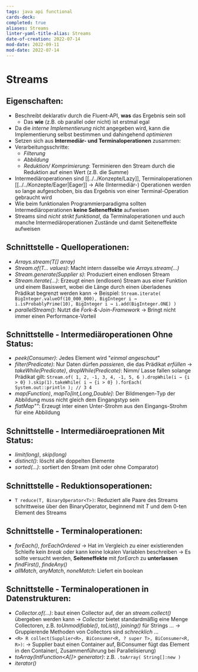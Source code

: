 ```yaml
---
tags: java api functional
cards-deck: 
completed: true
aliases: Streams
linter-yaml-title-alias: Streams
date-of-creation: 2022-07-14
mod-date: 2022-09-11
mod-date: 2022-07-14
---
```


# Streams

## Eigenschaften:
- Beschreibt deklarativ durch die Fluent-API, **was** das Ergebnis sein soll
	- Das **wie** (z.B. ob parallel oder nicht) ist erstmal egal
- Da die *interne Implementierung* nicht angegeben wird, kann die Implementierung selbst bestimmen und dahingehend *optimieren*
- Setzen sich aus **Intermediär- und Terminaloperationen** zusammen:
- Verarbeitungsschritte:
	- *Filterung*
	- *Abbildung*
	- *Reduktion/ Komprimierung*: Terminieren den Stream durch die Reduktion auf einen Wert (z.B. die Summe)
- Intermediäroperationen sind [[../../Konzepte/Lazy]], Terminaloperationen [[../../Konzepte/Eager|Eager]]
	→ Alle (Intermediär-) Operationen werden so lange aufgeschoben, bis das Ergebnis von einer Terminal-Operation gebraucht wird
- Wie beim funktionalen Programmierparadigma sollten Intermediäroperationen **keine Seiteneffekte** aufweisen
- Streams sind *nicht strikt funktional*, da Terminaloperationen und auch manche Intermediäroperationen Zustände und damit Seiteneffekte aufweisen

## Schnittstelle - Quelloperationen:
- *Arrays.stream(T[] array)*
- *Stream.of(T… values)*: Macht intern dasselbe wie *Arrays.stream(…)*
- *Stream.generate(Supplier<T> s)*: Produziert einen endlosen Stream
- *Stream.iterate(…)*: Erzeugt einen (endlosen) Stream aus einer Funktion und einem Basiswert, wobei die Länge durch einen überladenes Prädikat begrenzt werden kann
	→ Beispiel: `Stream.iterate( BigInteger.valueOf(10_000_000), BigInteger i → i.isProbablyPrime(10), BigInteger i → i.add(BigInteger.ONE) )`
- *parallelStream()*: Nutzt die *Fork-&-Join-Framework*
	→ Bringt nicht immer einen Performance-Vorteil

## Schnittstelle - Intermediäroperationen Ohne Status:
- *peek(Consumer)*: Jedes Element wird "*einmal angeschaut*"
- *filter(Predicate)*: Nur Daten dürfen *passieren*, die das Prädikat *erfüllen*
	→ *takeWhile(Predicate)*, *dropWhile(Predicate)*: Nimm/ Lasse fallen solange Prädikat gilt:
	`Stream.of( 1, 2, -1, 3, 4, -1, 5, 6 ).dropWhile(i → {i > 0} ).skip(1).takeWhile( i → {i > 0} ).forEach( System.out::println ); // 3 4`
- *map(Function)*, *mapTo[Int,Long,Double]*: Der Bildmengen-Typ der Abbildung muss nicht gleich dem Eingangstyp sein
- *flatMap""*: Erzeugt inter einen Unter-Strohm aus den Eingangs-Strohm für eine Abbildung

## Schnittstelle - Intermediäroeprationen Mit Status:
- *limit(long)*, *skip(long)*
- *distinct()*: löscht alle doppelten Elemente
- *sorted(…)*: sortiert den Stream (mit oder ohne Comparator)

## Schnittstelle - Reduktionsoperationen:
- `T reduce(T, BinaryOperator<T>)`: Reduziert alle Paare des Streams schrittweise über den BinaryOperator, beginnend mit *T* und dem 0-ten Element des Streams

## Schnittstelle - Terminaloperationen:
- *forEach()*, *forEachOrdered*
	→ Hat im Vergleich zu einer existierenden Schleife kein *break* oder kann keine lokalen Variablen beschreiben
	→ Es sollte versucht werden, **Seiteneffekte** mit *forEarch* zu **unterlassen**
- *findFirst()*, *findeAny()*
- *allMatch*, *anyMatch*, *noneMatch*: Liefert ein boolean

## Schnittstelle - Terminaloperationen in Datenstrukturen:
- *Collector.of(…)*: baut einen Collector auf, der an *stream.collect()* übergeben werden kann
	→ *Collector* bietet standardmäßig eine Menge Collectoren, z.B. *toUnmodifiable()*, *toList()*, *joining()* für Strings …
	→ Gruppierende Methoden von Collectors sind *schrecklich* …
- `<R> R collect(Supplier<R>, BiConsumer<R, ? super T>, BiConsumer<R, R>)`:
	→ Supplier baut einen Container auf, BiConsumer fügt das Element in den Container(, Zusammenführung bei Parallelisierung)
- *toArray(IntFunction<A[]> generator)*: z.B. `.toArray( String[]:new )`
- *iterator()*
